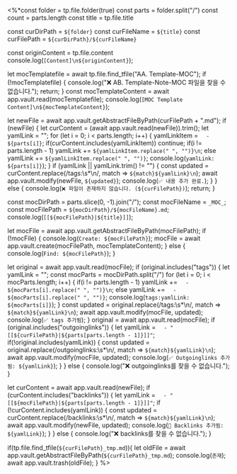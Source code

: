 <%*const folder = tp.file.folder(true)
const parts = folder.split("/")
const count = parts.length
const title = tp.file.title

const curDirPath = `${folder}`
const curFileName = `${title}`
const curFilePath = `${curDirPath}/${curFileName}`

const originContent = tp.file.content
console.log(`[Content]\n${originContent}`);

let mocTemplatefile = await tp.file.find_tfile("AA. Template-MOC");
if (!mocTemplatefile) {
	console.log("❌ AB. Template-Note-MOC 파일을 찾을 수 없습니다.");
	return;
}
const mocTemplateContent = await app.vault.read(mocTemplatefile);
console.log(`[MOC Template Content]\n${mocTemplateContent}`);

let newFile = await app.vault.getAbstractFileByPath(curFilePath + ".md");
if (newFile) {
	let curContent = (await app.vault.read(newFile)).trim();
	let yamlLink = "";
	for (let i = 0; i < parts.length; i++) {
		yamlLinkItem = `  - ${parts[i]}`;
		if(curContent.includes(yamlLinkItem))
			continue;
		if(i != parts.length - 1)
			yamlLink += `${yamlLinkItem.replace(" ", "")}\n`;
		else
			yamlLink += `${yamlLinkItem.replace(" ", "")}`;
		console.log(`yamlLink: ${parts[i]}`);
	}
	if (yamlLink || yamlLink.trim() != "") {
		const updated = curContent.replace(/tags:\s*\n/, match => `${match}${yamlLink}\n`);
		await app.vault.modify(newFile, `${updated}`);
		console.log(`✅ 내용 추가 완료.`);
	}
} else {
	console.log(`❌ 파일이 존재하지 않습니다. (${curFilePath})`);
	return;
}

const mocDirPath = parts.slice(0, -1).join("/");
const mocFileName = `_MOC_`;
const mocFilePath = `${mocDirPath}/${mocFileName}.md`;
console.log(`[[${mocFilePath}|${title}]]`);

let mocFile = await app.vault.getAbstractFileByPath(mocFilePath);
if (!mocFile) {
	console.log(`Create: ${mocFilePath}`);
	mocFile = await app.vault.create(mocFilePath, mocTemplateContent);
} else {
	console.log(`Find: ${mocFilePath}`);
}

let original = await app.vault.read(mocFile);
if (original.includes("tags")) {
	let yamlLink = "";
	const mocParts = mocDirPath.split("/")
	for (let i = 0; i < mocParts.length; i++) {
		if(i != parts.length - 1)
			yamlLink += `  - ${mocParts[i].replace(" ", "")}\n`;
		else
			yamlLink += `  - ${mocParts[i].replace(" ", "")}`;
		console.log(`tags:yamlLink: ${mocParts[i]}`);
	}
	const updated = original.replace(/tags:\s*\n/, match => `${match}${yamlLink}\n`);
	await app.vault.modify(mocFile, updated);
	console.log(`✅ tags 추가됨`);
} 
original = await app.vault.read(mocFile);
if (original.includes("outgoinglinks")) {
	let yamlLink = `  - "[[${curFilePath}|${parts[parts.length - 1]}]]"`;
	if(!original.includes(yamlLink))	{
		const updated = original.replace(/outgoinglinks:\s*\n/, match => `${match}${yamlLink}\n`);
		await app.vault.modify(mocFile, updated);
		console.log(`✅ Outgoinglinks 추가됨: ${yamlLink}`);
	}
} else {
	console.log("❌ outgoinglinks를 찾을 수 없습니다.");
}

let curContent = await app.vault.read(newFile);
if (curContent.includes("backlinks")) {
	let yamlLink = `  - "[[${mocFilePath}|${parts[parts.length - 1]}]]"`;
	if (!curContent.includes(yamlLink)) {
		const updated = curContent.replace(/backlinks:\s*\n/, match => `${match}${yamlLink}\n`);
		await app.vault.modify(newFile, updated);
		console.log(`🔗 Backlinks 추가됨: ${yamlLink}`);
	}
} else {
	console.log("❌ backlinks를 찾을 수 없습니다.");
}

if(tp.file.find_tfile(`${curFilePath}_tmp.md`)){
	let oldFile = await app.vault.getAbstractFileByPath(`${curFilePath}_tmp.md`);
	console.log(`존재`);
	await app.vault.trash(oldFile);
}
%>